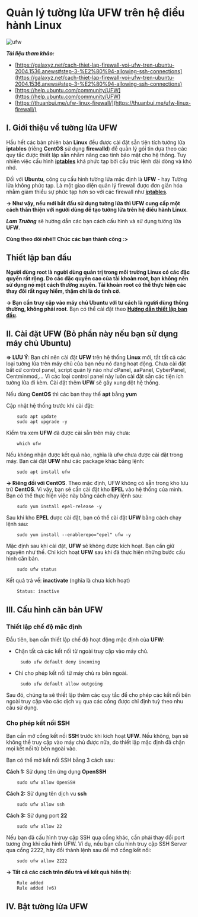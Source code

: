 # Quản lý tường lửa UFW trên hệ điều hành Linux

![ufw](https://user-images.githubusercontent.com/97789851/156337826-01ccf2f6-c7b3-448a-b9f6-7ef066039c10.png)

***Tài liệu tham khảo:***

* [https://galaxyz.net/cach-thiet-lap-firewall-voi-ufw-tren-ubuntu-2004.1536.anews#step-3-%E2%80%94-allowing-ssh-connections](https://galaxyz.net/cach-thiet-lap-firewall-voi-ufw-tren-ubuntu-2004.1536.anews#step-3-%E2%80%94-allowing-ssh-connections)
* [https://help.ubuntu.com/community/UFW](https://help.ubuntu.com/community/UFW)
* [https://thuanbui.me/ufw-linux-firewall/](https://thuanbui.me/ufw-linux-firewall/)

## I. Giới thiệu về tường lửa UFW
Hầu hết các bản phiên bản **Linux** đều được cài đặt sẵn tiện tích tường lửa **iptables** (riêng **CentOS** sử dụng **firewalld**) để quản lý gói tin dựa theo các quy tắc được thiết lập sẵn nhằm nâng cao tính bảo mật cho hệ thống. Tuy nhiên việc cấu hình **[iptables](https://github.com/LamTruong-Cybersecurity/Firewall/blob/main/IPtables.md)** khá phức tạp bởi cấu trúc lệnh dài dòng và khó nhớ.

Đối với **Ubuntu**, công cụ cấu hình tường lửa mặc định là **UFW** - hay Tường lửa không phức tạp. Là một giao diện quản lý firewall được đơn giản hóa nhằm giảm thiểu sự phức tạp hơn so với các firewall như **[iptables](https://github.com/LamTruong-Cybersecurity/Firewall/blob/main/IPtables.md)**.

**-> Như vậy, nếu mới bắt đầu sử dụng tường lửa thì UFW cung cấp một cách thân thiện với người dùng để tạo tường lửa trên hệ điều hành Linux**.

***Lam Trường*** sẽ hướng dẫn các bạn cách cấu hình và sử dụng tường lửa **UFW**.

**Cùng theo dõi nhé!! Chúc các bạn thành công :>**

## Thiết lập ban đầu
**Người dùng root là người dùng quản trị trong môi trường Linux có các đặc quyền rất rộng. Do các đặc quyền cao của tài khoản root, bạn không nên sử dụng nó một cách thường xuyên. Tài khoản root có thể thực hiện các thay đổi rất nguy hiểm, thậm chí là do tình cờ**.

**-> Bạn cần truy cập vào máy chủ Ubuntu với tư cách là người dùng thông thường, không phải root**. Bạn có thể cài đặt theo **[Hướng dẫn thiết lập ban đầu](https://github.com/LamTruong-Cybersecurity/Initial-Server-Setup)**.

## II. Cài đặt UFW (Bỏ phần này nếu bạn sử dụng máy chủ Ubuntu)
**=> LƯU Ý**: Bạn chỉ nên cài đặt **UFW** trên hệ thống **Linux** mới, tắt tất cả các loại tường lửa trên máy chủ của bạn nếu nó đang hoạt động. Chưa cài đặt bất cứ control panel, script quản lý nào như cPanel, aaPanel, CyberPanel, Centminmod,… Vì các loại control panel này luôn cài đặt sẵn các tiện ích tường lửa đi kèm. Cài đặt thêm **UFW** sẽ gây xung đột hệ thống.

Nếu dùng **CentOS** thì các bạn thay thế **apt** bằng **yum**

Cập nhật hệ thống trước khi cài đặt:

        sudo apt update
        sudo apt upgrade -y
Kiểm tra xem **UFW** đã được cài sẵn trên máy chưa:

        which ufw
Nếu không nhận được kết quả nào, nghĩa là ufw chưa được cài đặt trong máy. Bạn cài đặt **UFW** như các package khác bằng lệnh:

        sudo apt install ufw
**-> Riêng đối với CentOS**. Theo mặc định, UFW không có sẵn trong kho lưu trữ **CentOS**. Vì vậy, bạn sẽ cần cài đặt kho **EPEL** vào hệ thống của mình. Bạn có thể thực hiện việc này bằng cách chạy lệnh sau:

        sudo yum install epel-release -y
Sau khi kho **EPEL** được cài đặt, bạn có thể cài đặt **UFW** bằng cách chạy lệnh sau:

        sudo yum install --enablerepo="epel" ufw -y

Mặc định sau khi cài đặt, **UFW** sẽ không được kích hoạt. Bạn cần giữ nguyên như thế. Chỉ kích hoạt **UFW** sau khi đã thực hiện những bước cấu hình căn bản.

        sudo ufw status
Kết quả trả về: **inactivate** (nghĩa là chưa kích hoạt)

        Status: inactive

## III. Cấu hình căn bản UFW

### Thiết lập chế độ mặc định
Đầu tiên, bạn cần thiết lập chế độ hoạt động mặc định của **UFW**:
* Chặn tất cả các kết nối từ ngoài truy cập vào máy chủ.

        sudo ufw default deny incoming
* Chỉ cho phép kết nối từ máy chủ ra bên ngoài.

        sudo ufw default allow outgoing
Sau đó, chúng ta sẽ thiết lập thêm các quy tắc để cho phép các kết nối bên ngoài truy cập vào các dịch vụ qua các cổng được chỉ định tuỳ theo nhu cầu sử dụng.

### Cho phép kết nối SSH
Bạn cần mở cổng kết nối **SSH** trước khi kích hoạt **UFW**. Nếu không, bạn sẽ không thể truy cập vào máy chủ được nữa, do thiết lập mặc định đã chặn mọi kết nối từ bên ngoài vào.

Bạn có thể mở kết nối SSH bằng 3 cách sau:

**Cách 1:** Sử dụng tên ứng dụng **OpenSSH**

        sudo ufw allow OpenSSH
**Cách 2:** Sử dụng tên dịch vu **ssh**

        sudo ufw allow ssh
**Cách 3:** Sử dụng port **22**

        sudo ufw allow 22
Nếu bạn đã cấu hình truy cập SSH qua cổng khác, cần phải thay đổi port tương ứng khi cấu hình UFW. Ví dụ, nếu bạn cấu hình truy cập SSH Server qua cổng 2222, hãy đổi thành lệnh sau để mở cổng kết nối:

        sudo ufw allow 2222
**-> Tất cả các cách trên đều trả về kết quả hiển thị:**

        Rule added
        Rule added (v6)

## IV. Bật tường lửa UFW
